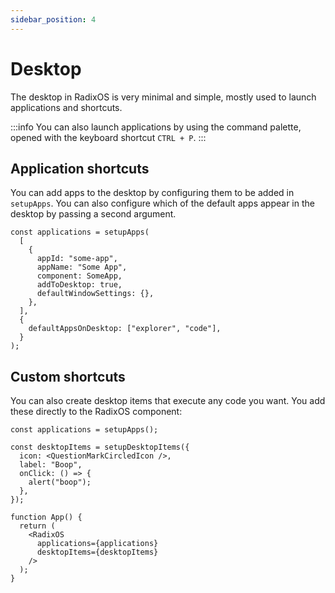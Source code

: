 ```yaml
---
sidebar_position: 4
---
```


# Desktop

The desktop in RadixOS is very minimal and simple, mostly used to launch applications and shortcuts.

:::info
You can also launch applications by using the command palette, opened with the keyboard shortcut `CTRL + P`.
:::

## Application shortcuts

You can add apps to the desktop by configuring them to be added in `setupApps`. You can also configure which of the default apps appear in the desktop by passing a second argument.

```tsx
const applications = setupApps(
  [
    {
      appId: "some-app",
      appName: "Some App",
      component: SomeApp,
      addToDesktop: true,
      defaultWindowSettings: {},
    },
  ],
  {
    defaultAppsOnDesktop: ["explorer", "code"],
  }
);
```

## Custom shortcuts

You can also create desktop items that execute any code you want. You add these directly to the RadixOS component:

```tsx
const applications = setupApps();

const desktopItems = setupDesktopItems({
  icon: <QuestionMarkCircledIcon />,
  label: "Boop",
  onClick: () => {
    alert("boop");
  },
});

function App() {
  return (
    <RadixOS
      applications={applications}
      desktopItems={desktopItems}
    />
  );
}
```
